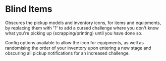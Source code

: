 # Blind Items

Obscures the pickup models and inventory icons, for items and equipments, by replacing them with '?' to add a cursed challenge where you don't know what you're picking up (scrapping/printing) until you have done so.

Config options available to allow the icon for equipments, as well as randomising the order of your inventory upon entering a new stage and obscuring all pickup notifications for an increased challenge.